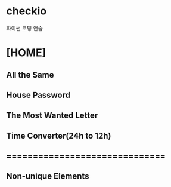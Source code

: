 # checkio
파이썬 코딩 연습

# [HOME]
## All the Same
## House Password 
## The Most Wanted Letter
## Time Converter(24h to 12h)
## ==============================
## Non-unique Elements